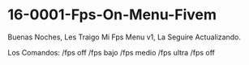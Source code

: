 # 16-0001-Fps-On-Menu-Fivem
Buenas Noches, Les Traigo Mi Fps Menu v1, La Seguire Actualizando. 

Los Comandos:
/fps off
/fps bajo 
/fps medio
/fps ultra
/fps off
